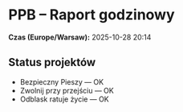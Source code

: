 # PPB – Raport godzinowy
**Czas (Europe/Warsaw):** 2025-10-28 20:14

## Status projektów
- Bezpieczny Pieszy — OK
- Zwolnij przy przejściu — OK
- Odblask ratuje życie — OK

